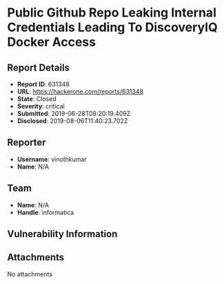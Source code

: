 # Public Github Repo Leaking Internal Credentials Leading To DiscoveryIQ Docker Access

## Report Details
- **Report ID**: 631348
- **URL**: https://hackerone.com/reports/631348
- **State**: Closed
- **Severity**: critical
- **Submitted**: 2019-06-28T08:20:19.409Z
- **Disclosed**: 2019-08-06T11:40:23.702Z

## Reporter
- **Username**: vinothkumar
- **Name**: N/A

## Team
- **Name**: N/A
- **Handle**: informatica

## Vulnerability Information


## Attachments
No attachments
